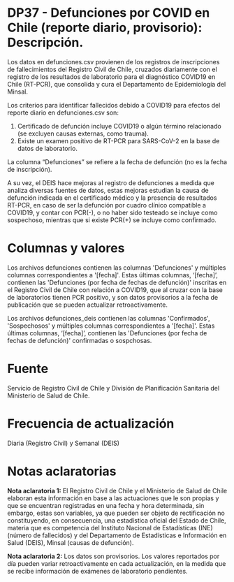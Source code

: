 # DP37 - Defunciones por COVID en Chile (reporte diario, provisorio): Descripción.
 
Los datos en defunciones.csv provienen de los registros de inscripciones de fallecimientos del Registro Civil de Chile, cruzados diariamente con el registro de los resultados de laboratorio para el diagnóstico COVID19 en Chile (RT-PCR), que consolida y cura el Departamento de Epidemiología del Minsal.
 
Los criterios para identificar fallecidos debido a COVID19 para efectos del reporte diario en defunciones.csv son:
1) Certificado de defunción incluye COVID19 o algún término relacionado (se excluyen causas externas, como trauma).
2) Existe un examen positivo de RT-PCR para SARS-CoV-2 en la base de datos de laboratorio.
 
La columna “Defunciones” se refiere a la fecha de defunción (no es la fecha de inscripción).

A su vez, el DEIS hace mejoras al registro de defunciones a medida que analiza diversas fuentes de datos, estas mejoras estudian la causa de defunción indicada en el certificado médico y la presencia de resultados RT-PCR, en caso de ser la defunción por cuadro clínico compatible a COVID19, y contar con PCR(-), o no haber sido testeado se incluye como sospechoso, mientras que si existe PCR(+) se incluye como confirmado.

 
# Columnas y valores
Los archivos defunciones contienen las columnas 'Defunciones' y múltiples columnas correspondientes a '[fecha]'. Estas últimas columnas, ‘[fecha]’, contienen las 'Defunciones (por fecha de fechas de defunción)' inscritas en el Registro Civil de Chile con relación a COVID19, que al cruzar con la base de laboratorios tienen PCR positivo, y son datos provisorios a la fecha de publicación que se pueden actualizar retroactivamente.

Los archivos defunciones_deis contienen las columnas 'Confirmados', 'Sospechosos' y múltiples columnas correspondientes a '[fecha]'. Estas últimas columnas, ‘[fecha]’, contienen las 'Defunciones (por fecha de fechas de defunción)' confirmadas o sospchosas.
 
# Fuente
Servicio de Registro Civil de Chile y División de Planificación Sanitaria del Ministerio de Salud de Chile.
 
# Frecuencia de actualización
Diaria (Registro Civil) y Semanal (DEIS)
 
# Notas aclaratorias
**Nota aclaratoria 1:** El Registro Civil de Chile y el Ministerio de Salud de Chile elaboran esta información en base a las actuaciones que le son propias y que se encuentran registradas en una fecha y hora determinada, sin embargo, estas son variables, ya que pueden ser objeto de rectificación no constituyendo, en consecuencia, una estadística oficial del Estado de Chile, materia que es competencia del Instituto Nacional de Estadísticas (INE) (número de fallecidos) y del Departamento de Estadísticas e Información en Salud (DEIS), Minsal (causas de defunción).
 
**Nota aclaratoria 2:** Los datos son provisorios. Los valores reportados por día pueden variar retroactivamente en cada actualización, en la medida que se recibe información de exámenes de laboratorio pendientes.
